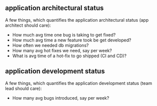 ## application architectural status

A few things, which quantifies the application architectural status (app architect should care):
*  How much avg time one bug is taking to get fixed?
*  How much avg time a new feature took be get developed?
*  How often we needed db migrations?
*  How many avg hot fixes we need, say per week?
*  What is avg time of a hot-fix to go shipped (CI and CD)?

## application development status
A few things, which quantifies the application development status (team lead should care):
*  How many avg bugs introduced, say per week?
